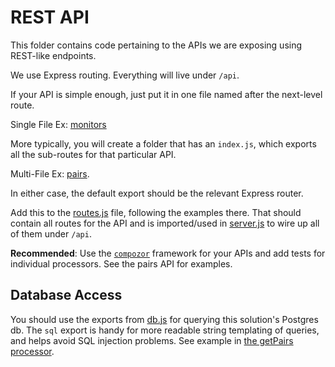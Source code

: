 # REST API
This folder contains code pertaining to the APIs we are exposing using REST-like endpoints.

We use Express routing. Everything will live under `/api`.

If your API is simple enough, just put it in one file named after the next-level route.

Single File Ex: [monitors](./monitors.js)

More typically, you will create a folder that has an `index.js`, which exports all the sub-routes for that particular API.

Multi-File Ex: [pairs](./pairs/).

In either case, the default export should be the relevant Express router.

Add this to the [routes.js](./routes.js) file, following the examples there. That should contain all routes for the API and is imported/used in [server.js](../server.js) to wire up all of them under `/api`.

**Recommended**: Use the [`compozor`](https://github.com/ambroselittle/compozor) framework for your APIs and add tests for individual processors. See the pairs API for examples.

## Database Access
You should use the exports from [db.js](../lib/db.js) for querying this solution's Postgres db. The `sql` export is handy for more readable string templating of queries, and helps avoid SQL injection problems. See example in [the getPairs processor](./pairs/processors/getPairs.js).